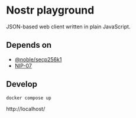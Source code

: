 # Nostr playground

JSON-based web client written in plain JavaScript.

## Depends on

- [@noble/secp256k1](https://github.com/paulmillr/noble-secp256k1)
- [NIP-07](https://github.com/nostr-protocol/nips/blob/master/07.md)

## Develop

```sh
docker compose up
```

http://localhost/
